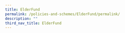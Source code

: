 ```yaml
---
title: ElderFund
permalink: /policies-and-schemes/ElderFund/permalink/
description: ""
third_nav_title: ElderFund
---
```

